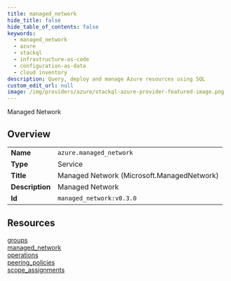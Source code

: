 ```yaml
---
title: managed_network
hide_title: false
hide_table_of_contents: false
keywords:
  - managed_network
  - azure
  - stackql
  - infrastructure-as-code
  - configuration-as-data
  - cloud inventory
description: Query, deploy and manage Azure resources using SQL
custom_edit_url: null
image: /img/providers/azure/stackql-azure-provider-featured-image.png
---
```

Managed Network  
    

## Overview
<table><tbody>
<tr><td><b>Name</b></td><td><code>azure.managed_network</code></td></tr>
<tr><td><b>Type</b></td><td>Service</td></tr>
<tr><td><b>Title</b></td><td>Managed Network (Microsoft.ManagedNetwork)</td></tr>
<tr><td><b>Description</b></td><td>Managed Network</td></tr>
<tr><td><b>Id</b></td><td><code>managed_network:v0.3.0</code></td></tr>
</tbody></table>

## Resources
<div class="row">
<div class="providerDocColumn">
<a href="/providers/azure/managed_network/groups/">groups</a><br />
<a href="/providers/azure/managed_network/managed_network/">managed_network</a><br />
<a href="/providers/azure/managed_network/operations/">operations</a><br />
</div>
<div class="providerDocColumn">
<a href="/providers/azure/managed_network/peering_policies/">peering_policies</a><br />
<a href="/providers/azure/managed_network/scope_assignments/">scope_assignments</a><br />
</div>
</div>
